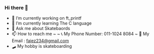 ### Hi there 👋

<!--
**Fayezzzz/Fayezzzz** is a ✨ _special_ ✨ repository because its `README.md` (this file) appears on your GitHub profile.

Here are some ideas to get you started:-->

- 🔭 I’m currently working on ft_printf
- 🌱 I’m currently learning The C language
- 💬 Ask me about Skatebaords
- 📫 How to reach me ~
  ~ 📞 My Phone Number: 011-1024 8084
  ~ 📧 My Email       : faiez234@gmail.com
- 🛹 My hobby is skateboarding
